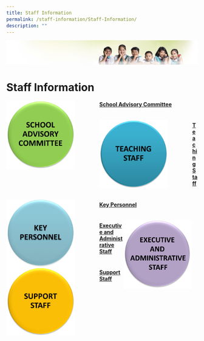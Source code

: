 ```yaml
---
title: Staff Information
permalink: /staff-information/Staff-Information/
description: ""
---
```

![](/images/Banner.jpg)

Staff Information
=================

<img src="/images/SchoolAdvisory.png"
style="width:180px;height:180px;margin-right:65px;" align = "left">

#### [School Advisory Committee](/Staff-Information/School-Advisory-Committee/)

```

```

<img src="/images/Teaching%20Staff.png"
style="width:180px;height:180px;margin-right:65px;" align = "left">

#### [Teaching Staff](/teaching-staff/Teaching-Staff/)

```

```

<img src="/images/KeyPersonnel.png" style="width:180px;height:180px;margin-right:65px;" align = "left">

#### [Key Personnel](/Staff-Information/Key-Personnel/)

```

```

<img src="/images/EAS.png" style="width:180px;height:180px;margin-right:15px;" align = "right">

#### [Executive and Administrative Staff](/Staff-Information/Executive-and-Administrative-Staff/)

```

```

<img src="/images/SupportStaff.png" style="width:180px;height:180px;margin-right:65px;" align = "left">

#### [Support Staff](/Staff-Information/Support-Staff/)